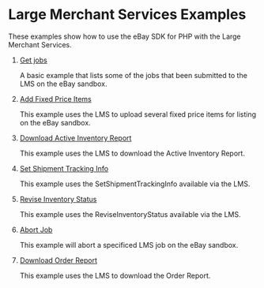 # Large Merchant Services Examples

These examples show how to use the eBay SDK for PHP with the Large Merchant Services.

1. [Get jobs](https://github.com/davidtsadler/ebay-sdk-examples/blob/master/large-merchant-services/01-get-jobs.php)

   A basic example that lists some of the jobs that been submitted to the LMS on the eBay sandbox.

1. [Add Fixed Price Items](https://github.com/davidtsadler/ebay-sdk-examples/blob/master/large-merchant-services/02-add-fixed-price-items.php)

   This example uses the LMS to upload several fixed price items for listing on the eBay sandbox.

1. [Download Active Inventory Report](https://github.com/davidtsadler/ebay-sdk-examples/blob/master/large-merchant-services/03-download-active-inventory-report.php)

   This example uses the LMS to download the Active Inventory Report.

1. [Set Shipment Tracking Info](https://github.com/davidtsadler/ebay-sdk-examples/blob/master/large-merchant-services/04-set-shipment-tracking-info.php)

   This example uses the SetShipmentTrackingInfo available via the LMS.

1. [Revise Inventory Status](https://github.com/davidtsadler/ebay-sdk-examples/blob/master/large-merchant-services/05-revise-inventory-status.php)

   This example uses the ReviseInventoryStatus available via the LMS.

1. [Abort Job](https://github.com/davidtsadler/ebay-sdk-examples/blob/master/large-merchant-services/06-abort-job.php)

   This example will abort a specificed LMS job on the eBay sandbox.

1. [Download Order Report](https://github.com/davidtsadler/ebay-sdk-examples/blob/master/large-merchant-services/07-order-report-job.php)
    
   This example uses the LMS to download the Order Report.